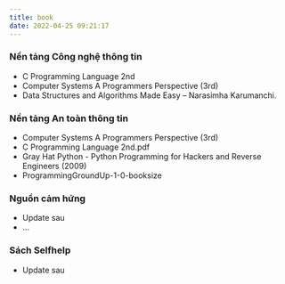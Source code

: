 ```yaml
---
title: book
date: 2022-04-25 09:21:17
---
```


### Nền tảng Công nghệ thông tin

- C Programming Language 2nd
- Computer Systems A Programmers Perspective (3rd)
- Data Structures and Algorithms Made Easy – Narasimha Karumanchi.

### Nền tảng An toàn thông tin

- Computer Systems A Programmers Perspective (3rd)
- C Programming Language 2nd.pdf
- Gray Hat Python - Python Programming for Hackers and Reverse Engineers (2009)
- ProgrammingGroundUp-1-0-booksize

### Nguồn cảm hứng

- Update sau
- ...

### Sách Selfhelp
- Update sau
